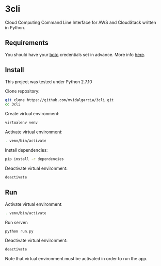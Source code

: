 # 3cli
Cloud Computing Command Line Interface for AWS and CloudStack written in Python.

## Requirements
You should have your [boto](http://boto.cloudhackers.com/en/latest/) credentials set in advance. More info [here](http://boto.cloudhackers.com/en/latest/boto_config_tut.html#credentials).

##  Install

This project was tested under Python 2.7.10

Clone repository:

```bash
git clone https://github.com/mvidalgarcia/3cli.git
cd 3cli
```

Create virtual environment:

```bash
virtualenv venv
```

Activate virtual environment:

```bash
. venv/bin/activate
```

Install dependencies:

```bash
pip install -r dependencies
```

Deactivate virtual environment:

```bash
deactivate
```


## Run

Activate virtual environment:

```bash
. venv/bin/activate
```

Run server:
```bash
python run.py
```

Deactivate virtual environment:
```bash
deactivate
```

Note that virtual environment must be activated in order to run the app.
